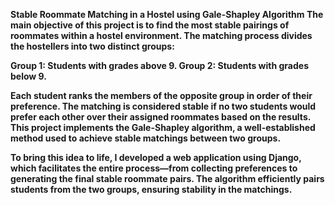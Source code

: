 <b>Stable Roommate Matching in a Hostel using Gale-Shapley Algorithm <b>
The main objective of this project is to find the most stable pairings of roommates within a hostel environment. The matching process divides the hostellers into two distinct groups:

Group 1: Students with grades above 9.
Group 2: Students with grades below 9.

Each student ranks the members of the opposite group in order of their preference. The matching is considered stable if no two students would prefer each other over their assigned roommates based on the results. This project implements the Gale-Shapley algorithm, a well-established method used to achieve stable matchings between two groups.

To bring this idea to life, I developed a web application using Django, which facilitates the entire process—from collecting preferences to generating the final stable roommate pairs. The algorithm efficiently pairs students from the two groups, ensuring stability in the matchings.
